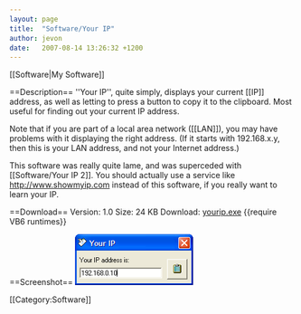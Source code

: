 ```yaml
---
layout: page
title:  "Software/Your IP"
author: jevon
date:   2007-08-14 13:26:32 +1200
---
```


[[Software|My Software]]

==Description==
''Your IP'', quite simply, displays your current [[IP]] address, as well as letting to press a button to copy it to the clipboard. Most useful for finding out your current IP address.

Note that if you are part of a local area network ([[LAN]]), you may have problems with it displaying the right address. (If it starts with 192.168.x.y, then this is your LAN address, and not your Internet address.)

This software was really quite lame, and was superceded with [[Software/Your IP 2]]. You should actually use a service like http://www.showmyip.com instead of this software, if you really want to learn your IP.

==Download==
Version: 1.0
Size: 24 KB
Download: <a href="/files/software/yourip.exe">yourip.exe</a>
{{require VB6 runtimes}}

==Screenshot==
<img src="/img/screenshots/yourip.png" alt="Screenshot of Your IP software">

[[Category:Software]]